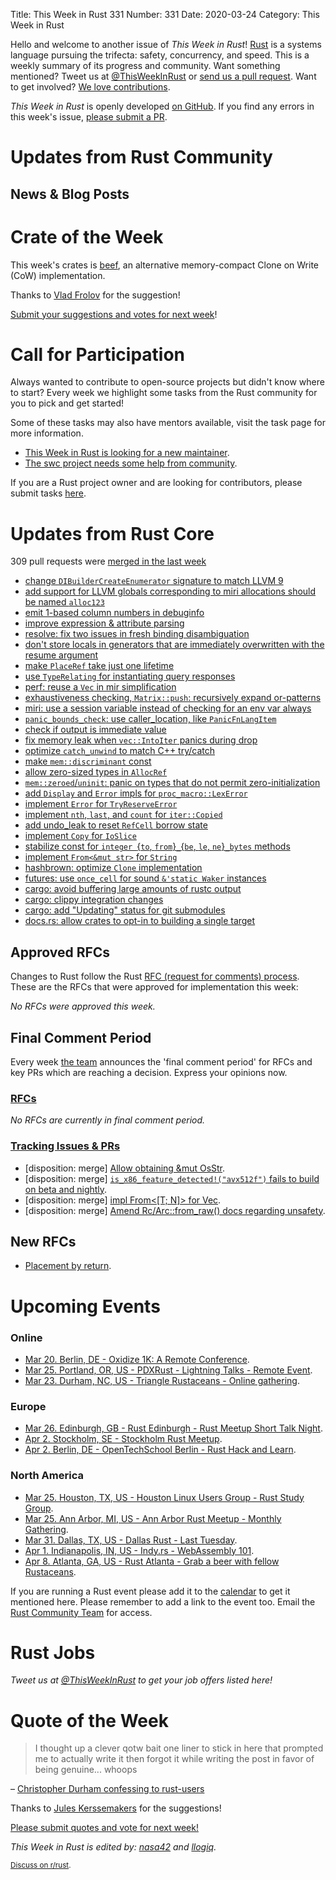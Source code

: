 Title: This Week in Rust 331
Number: 331
Date: 2020-03-24
Category: This Week in Rust

Hello and welcome to another issue of *This Week in Rust*!
[Rust](http://rust-lang.org) is a systems language pursuing the trifecta: safety, concurrency, and speed.
This is a weekly summary of its progress and community.
Want something mentioned? Tweet us at [@ThisWeekInRust](https://twitter.com/ThisWeekInRust) or [send us a pull request](https://github.com/cmr/this-week-in-rust).
Want to get involved? [We love contributions](https://github.com/rust-lang/rust/blob/master/CONTRIBUTING.md).

*This Week in Rust* is openly developed [on GitHub](https://github.com/cmr/this-week-in-rust).
If you find any errors in this week's issue, [please submit a PR](https://github.com/cmr/this-week-in-rust/pulls).

# Updates from Rust Community

## News & Blog Posts

# Crate of the Week

This week's crates is [beef](https://github.com/maciejhirsz/beef), an alternative memory-compact Clone on Write (CoW) implementation.

Thanks to [Vlad Frolov](https://users.rust-lang.org/t/crate-of-the-week/2704/740) for the suggestion!

[Submit your suggestions and votes for next week][submit_crate]!

[submit_crate]: https://users.rust-lang.org/t/crate-of-the-week/2704

# Call for Participation

Always wanted to contribute to open-source projects but didn't know where to start?
Every week we highlight some tasks from the Rust community for you to pick and get started!

Some of these tasks may also have mentors available, visit the task page for more information.

* [This Week in Rust is looking for a new maintainer](https://blog.rust-lang.org/inside-rust/2020/03/13/twir-new-lead.html).
* [The swc project needs some help from community](https://swc-project.github.io/blog/2020/03/16/roadmap-and-call-for-help).

If you are a Rust project owner and are looking for contributors, please submit tasks [here][guidelines].

[guidelines]: https://users.rust-lang.org/t/twir-call-for-participation/4821

# Updates from Rust Core

309 pull requests were [merged in the last week][merged]

[merged]: https://github.com/search?q=is%3Apr+org%3Arust-lang+is%3Amerged+merged%3A2020-03-09..2020-03-16

* [change `DIBuilderCreateEnumerator` signature to match LLVM 9](https://github.com/rust-lang/rust/pull/69734)
* [add support for LLVM globals corresponding to miri allocations should be named `alloc123`](https://github.com/rust-lang/rust/pull/69155)
* [emit 1-based column numbers in debuginfo](https://github.com/rust-lang/rust/pull/69357)
* [improve expression & attribute parsing](https://github.com/rust-lang/rust/pull/69760)
* [resolve: fix two issues in fresh binding disambiguation](https://github.com/rust-lang/rust/pull/70006)
* [don't store locals in generators that are immediately overwritten with the resume argument](https://github.com/rust-lang/rust/pull/69716)
* [make `PlaceRef` take just one lifetime](https://github.com/rust-lang/rust/pull/69714)
* [use `TypeRelating` for instantiating query responses](https://github.com/rust-lang/rust/pull/69591)
* [perf: reuse a `Vec` in mir simplification](https://github.com/rust-lang/rust/pull/68551)
* [exhaustiveness checking, `Matrix::push`: recursively expand or-patterns](https://github.com/rust-lang/rust/pull/69891)
* [miri: use a session variable instead of checking for an env var always](https://github.com/rust-lang/rust/pull/69888)
* [`panic_bounds_check`: use caller_location, like `PanicFnLangItem`](https://github.com/rust-lang/rust/pull/69850)
* [check if output is immediate value](https://github.com/rust-lang/rust/pull/69836)
* [fix memory leak when `vec::IntoIter` panics during drop](https://github.com/rust-lang/rust/pull/69828)
* [optimize `catch_unwind` to match C++ try/catch](https://github.com/rust-lang/rust/pull/67502)
* [make `mem::discriminant` const](https://github.com/rust-lang/rust/pull/69825)
* [allow zero-sized types in `AllocRef`](https://github.com/rust-lang/rust/pull/69799)
* [`mem::zeroed`/`uninit`: panic on types that do not permit zero-initialization](https://github.com/rust-lang/rust/pull/66059)
* [add `Display` and `Error` impls for `proc_macro::LexError`](https://github.com/rust-lang/rust/pull/68899)
* [implement `Error` for `TryReserveError`](https://github.com/rust-lang/rust/pull/69792)
* [implement `nth`, `last`, and `count` for `iter::Copied`](https://github.com/rust-lang/rust/pull/69625)
* [add undo_leak to reset `RefCell` borrow state](https://github.com/rust-lang/rust/pull/69528)
* [implement `Copy` for `IoSlice`](https://github.com/rust-lang/rust/pull/69403)
* [stabilize const for `integer `{`to`, `from`}`_`{`be`, `le`, `ne`}`_bytes` methods](https://github.com/rust-lang/rust/pull/69373)
* [implement `From<&mut str>` for `String`](https://github.com/rust-lang/rust/pull/69661)
* [hashbrown: optimize `Clone` implementation](https://github.com/rust-lang/hashbrown/pull/146)
* [futures: use `once_cell` for sound `&'static Waker` instances](https://github.com/rust-lang/futures-rs/pull/2095)
* [cargo: avoid buffering large amounts of rustc output](https://github.com/rust-lang/cargo/pull/7838)
* [cargo: clippy integration changes](https://github.com/rust-lang/cargo/pull/7533)
* [cargo: add "Updating" status for git submodules](https://github.com/rust-lang/cargo/pull/7989)
* [docs.rs: allow crates to opt-in to building a single target](https://github.com/rust-lang/docs.rs/pull/632)

## Approved RFCs

Changes to Rust follow the Rust [RFC (request for comments) process](https://github.com/rust-lang/rfcs#rust-rfcs). These
are the RFCs that were approved for implementation this week:

*No RFCs were approved this week.*

## Final Comment Period

Every week [the team](https://www.rust-lang.org/team.html) announces the
'final comment period' for RFCs and key PRs which are reaching a
decision. Express your opinions now.

### [RFCs](https://github.com/rust-lang/rfcs/labels/final-comment-period)

*No RFCs are currently in final comment period.*

### [Tracking Issues & PRs](https://github.com/rust-lang/rust/labels/final-comment-period)

* [disposition: merge] [Allow obtaining &mut OsStr](https://github.com/rust-lang/rust/pull/70048).
* [disposition: merge] [`is_x86_feature_detected!("avx512f")` fails to build on beta and nightly](https://github.com/rust-lang/rust/issues/68905).
* [disposition: merge] [impl From<[T; N]> for Vec<T>](https://github.com/rust-lang/rust/pull/68692).
* [disposition: merge] [Amend Rc/Arc::from_raw() docs regarding unsafety](https://github.com/rust-lang/rust/pull/68099).

## New RFCs

* [Placement by return](https://github.com/rust-lang/rfcs/pull/2884).

# Upcoming Events

### Online

* [Mar 20. Berlin, DE - Oxidize 1K: A Remote Conference](https://oxidizeconf.com/oxidize-1k/).
* [Mar 25. Portland, OR, US - PDXRust - Lightning Talks - Remote Event](https://www.meetup.com/PDXRust/events/269447550/).
* [Mar 23. Durham, NC, US - Triangle Rustaceans - Online gathering](https://www.meetup.com/triangle-rustaceans/events/mfglwpybcfbfc/).

### Europe

* [Mar 26. Edinburgh, GB - Rust Edinburgh - Rust Meetup Short Talk Night](https://www.meetup.com/rust-edi/events/267810816).
* [Apr  2. Stockholm, SE - Stockholm Rust Meetup](https://www.goto10.se/evenemang/stockholm-rust-meetup/).
* [Apr  2. Berlin, DE - OpenTechSchool Berlin - Rust Hack and Learn](https://www.meetup.com/opentechschool-berlin/events/gztznrybcgbdb/).

### North America

* [Mar 25. Houston, TX, US - Houston Linux Users Group - Rust Study Group](https://www.facebook.com/events/469382520642102).
* [Mar 25. Ann Arbor, MI, US - Ann Arbor Rust Meetup - Monthly Gathering](https://www.meetup.com/Ann-Arbor-Rust-Meetup/events/zdfscrybcfbhc/).
* [Mar 31. Dallas, TX, US - Dallas Rust - Last Tuesday](https://www.meetup.com/Dallas-Rust/events/zfgwzmybcfbpc/).
* [Apr  1. Indianapolis, IN, US - Indy.rs - WebAssembly 101](https://www.meetup.com/indyrs/events/dtqwprybcgbcb/).
* [Apr  8. Atlanta, GA, US - Rust Atlanta - Grab a beer with fellow Rustaceans](https://www.meetup.com/Rust-ATL/events/qxqdgrybcgblb/).

If you are running a Rust event please add it to the [calendar] to get
it mentioned here. Please remember to add a link to the event too.
Email the [Rust Community Team][community] for access.

[calendar]: https://www.google.com/calendar/embed?src=apd9vmbc22egenmtu5l6c5jbfc%40group.calendar.google.com
[community]: mailto:community-team@rust-lang.org

# Rust Jobs

*Tweet us at [@ThisWeekInRust](https://twitter.com/ThisWeekInRust) to get your job offers listed here!*

# Quote of the Week

> I thought up a clever qotw bait one liner to stick in here that prompted me to actually write it then forgot it while writing the post in favor of being genuine... whoops

– [Christopher Durham confessing to rust-users](https://users.rust-lang.org/t/the-confessional-thread-parts-of-rust-that-i-still-dont-get-after-all-this-time/39022/14)

Thanks to [Jules Kerssemakers](https://users.rust-lang.org/t/twir-quote-of-the-week/328/835) for the suggestions!

[Please submit quotes and vote for next week!](https://users.rust-lang.org/t/twir-quote-of-the-week/328)

*This Week in Rust is edited by: [nasa42](https://github.com/nasa42) and [llogiq](https://github.com/llogiq).*

<small>[Discuss on r/rust]().</small>
